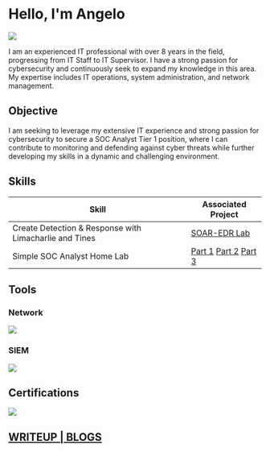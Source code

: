 # Hello, I'm Angelo
<a href="https://www.linkedin.com/in/angelo-de-jesus-7192971b8"/><img src="https://img.shields.io/badge/-LinkedIn-0072b1?&style=for-the-badge&logo=linkedin&logoColor=white" /></a>

I am an experienced IT professional with over 8 years in the field, progressing from IT Staff to IT Supervisor. I have a strong passion for cybersecurity and continuously seek to expand my knowledge in this area. My expertise includes IT operations, system administration, and network management.

## Objective

I am seeking to leverage my extensive IT experience and strong passion for cybersecurity to secure a SOC Analyst Tier 1 position, where I can contribute to monitoring and defending against cyber threats while further developing my skills in a dynamic and challenging environment.

## Skills

| Skill                                         | Associated Project         |
|-----------------------------------------------|----------------------------|
| Create Detection & Response with Limacharlie and Tines                              | <a href="https://github.com/Olegna09/Detection-Lab/blob/main/README.md">SOAR-EDR Lab</a>|
| Simple SOC Analyst Home Lab                  | <a href="https://medium.com/@ALOBAH/project-1-simple-soc-analyst-home-lab-part-1-82a1a4dcd2d8">Part 1</a> <a href="https://medium.com/@ALOBAH/project-1-simple-soc-analyst-home-lab-part-2-17361b286796">Part 2</a> <a href="https://medium.com/@ALOBAH/project-1-simple-soc-analyst-home-lab-part-3-b8ca2cd66021">Part 3</a>  |

## Tools

### Network
<div>
    <img src="https://img.shields.io/badge/-Wireshark-1679A7?&style=for-the-badge&logo=Wireshark&logoColor=white" />
</div>

### SIEM
<div>
    <img src="https://img.shields.io/badge/-Elastic-005571?&style=for-the-badge&logo=Elastic&logoColor=white" />
</div>

## Certifications
<div>
<a href="https://www.credly.com/badges/a8925bdf-5465-4bf6-894b-bb1842c8a735"/><img src="https://img.shields.io/badge/-Security%2B-FF0000?&style=for-the-badge&logo=CompTIA&logoColor=white" /></a>

</div>

## 

## <a href="https://medium.com/@ALOBAH">WRITEUP | BLOGS</a>
